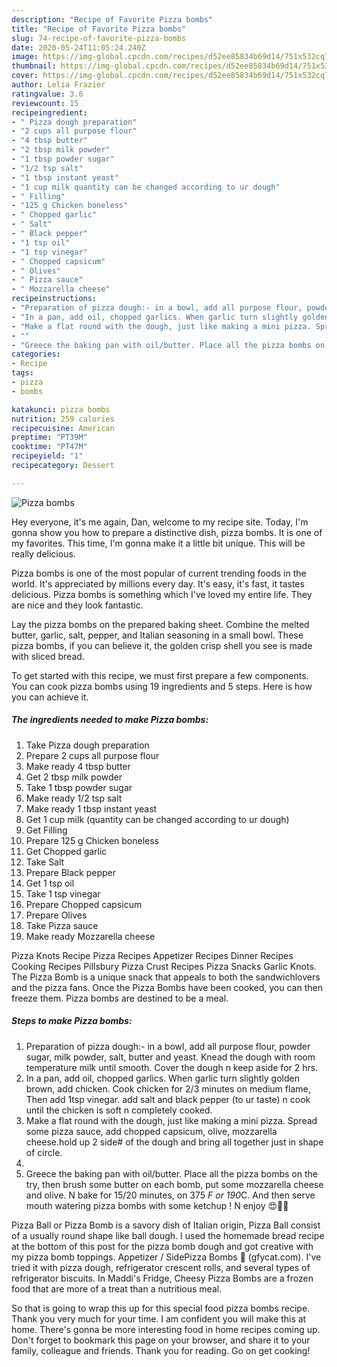 ```yaml
---
description: "Recipe of Favorite Pizza bombs"
title: "Recipe of Favorite Pizza bombs"
slug: 74-recipe-of-favorite-pizza-bombs
date: 2020-05-24T11:05:24.240Z
image: https://img-global.cpcdn.com/recipes/d52ee85834b69d14/751x532cq70/pizza-bombs-recipe-main-photo.jpg
thumbnail: https://img-global.cpcdn.com/recipes/d52ee85834b69d14/751x532cq70/pizza-bombs-recipe-main-photo.jpg
cover: https://img-global.cpcdn.com/recipes/d52ee85834b69d14/751x532cq70/pizza-bombs-recipe-main-photo.jpg
author: Lelia Frazier
ratingvalue: 3.6
reviewcount: 15
recipeingredient:
- " Pizza dough preparation"
- "2 cups all purpose flour"
- "4 tbsp butter"
- "2 tbsp milk powder"
- "1 tbsp powder sugar"
- "1/2 tsp salt"
- "1 tbsp instant yeast"
- "1 cup milk quantity can be changed according to ur dough"
- " Filling"
- "125 g Chicken boneless"
- " Chopped garlic"
- " Salt"
- " Black pepper"
- "1 tsp oil"
- "1 tsp vinegar"
- " Chopped capsicum"
- " Olives"
- " Pizza sauce"
- " Mozzarella cheese"
recipeinstructions:
- "Preparation of pizza dough:- in a bowl, add all purpose flour, powder sugar, milk powder, salt, butter and yeast. Knead the dough with room temperature milk until smooth. Cover the dough n keep aside for 2 hrs."
- "In a pan, add oil, chopped garlics. When garlic turn slightly golden brown, add chicken. Cook chicken for 2/3 minutes on medium flame, Then add 1tsp vinegar. add salt and black pepper (to ur taste) n cook until the chicken is soft n completely cooked."
- "Make a flat round with the dough, just like making a mini pizza. Spread some pizza sauce, add chopped capsicum, olive, mozzarella cheese.hold up 2 side# of the dough and bring all together just in shape of circle."
- ""
- "Greece the baking pan with oil/butter. Place all the pizza bombs on the try, then brush some butter on each bomb, put some mozzarella cheese and olive. N bake for 15/20 minutes, on 375 *F or 190*C. And then serve mouth watering pizza bombs with some ketchup ! N enjoy 😍🤤🤤"
categories:
- Recipe
tags:
- pizza
- bombs

katakunci: pizza bombs 
nutrition: 259 calories
recipecuisine: American
preptime: "PT39M"
cooktime: "PT47M"
recipeyield: "1"
recipecategory: Dessert

---
```



![Pizza bombs](https://img-global.cpcdn.com/recipes/d52ee85834b69d14/751x532cq70/pizza-bombs-recipe-main-photo.jpg)

Hey everyone, it's me again, Dan, welcome to my recipe site. Today, I'm gonna show you how to prepare a distinctive dish, pizza bombs. It is one of my favorites. This time, I'm gonna make it a little bit unique. This will be really delicious.

Pizza bombs is one of the most popular of current trending foods in the world. It's appreciated by millions every day. It's easy, it's fast, it tastes delicious. Pizza bombs is something which I've loved my entire life. They are nice and they look fantastic.

Lay the pizza bombs on the prepared baking sheet. Combine the melted butter, garlic, salt, pepper, and Italian seasoning in a small bowl. These pizza bombs, if you can believe it, the golden crisp shell you see is made with sliced bread.


To get started with this recipe, we must first prepare a few components. You can cook pizza bombs using 19 ingredients and 5 steps. Here is how you can achieve it.

<!--inarticleads1-->

##### The ingredients needed to make Pizza bombs:

1. Take  Pizza dough preparation
1. Prepare 2 cups all purpose flour
1. Make ready 4 tbsp butter
1. Get 2 tbsp milk powder
1. Take 1 tbsp powder sugar
1. Make ready 1/2 tsp salt
1. Make ready 1 tbsp instant yeast
1. Get 1 cup milk (quantity can be changed according to ur dough)
1. Get  Filling
1. Prepare 125 g Chicken boneless
1. Get  Chopped garlic
1. Take  Salt
1. Prepare  Black pepper
1. Get 1 tsp oil
1. Take 1 tsp vinegar
1. Prepare  Chopped capsicum
1. Prepare  Olives
1. Take  Pizza sauce
1. Make ready  Mozzarella cheese


Pizza Knots Recipe Pizza Recipes Appetizer Recipes Dinner Recipes Cooking Recipes Pillsbury Pizza Crust Recipes Pizza Snacks Garlic Knots. The Pizza Bomb is a unique snack that appeals to both the sandwichlovers and the pizza fans. Once the Pizza Bombs have been cooked, you can then freeze them. Pizza bombs are destined to be a meal. 

<!--inarticleads2-->

##### Steps to make Pizza bombs:

1. Preparation of pizza dough:- in a bowl, add all purpose flour, powder sugar, milk powder, salt, butter and yeast. Knead the dough with room temperature milk until smooth. Cover the dough n keep aside for 2 hrs.
1. In a pan, add oil, chopped garlics. When garlic turn slightly golden brown, add chicken. Cook chicken for 2/3 minutes on medium flame, Then add 1tsp vinegar. add salt and black pepper (to ur taste) n cook until the chicken is soft n completely cooked.
1. Make a flat round with the dough, just like making a mini pizza. Spread some pizza sauce, add chopped capsicum, olive, mozzarella cheese.hold up 2 side# of the dough and bring all together just in shape of circle.
1. 
1. Greece the baking pan with oil/butter. Place all the pizza bombs on the try, then brush some butter on each bomb, put some mozzarella cheese and olive. N bake for 15/20 minutes, on 375 *F or 190*C. And then serve mouth watering pizza bombs with some ketchup ! N enjoy 😍🤤🤤


Pizza Ball or Pizza Bomb is a savory dish of Italian origin, Pizza Ball consist of a usually round shape like ball dough. I used the homemade bread recipe at the bottom of this post for the pizza bomb dough and got creative with my pizza bomb toppings. Appetizer / SidePizza Bombs 🍕 (gfycat.com). I&#39;ve tried it with pizza dough, refrigerator crescent rolls, and several types of refrigerator biscuits. In Maddi&#39;s Fridge, Cheesy Pizza Bombs are a frozen food that are more of a treat than a nutritious meal. 

So that is going to wrap this up for this special food pizza bombs recipe. Thank you very much for your time. I am confident you will make this at home. There's gonna be more interesting food in home recipes coming up. Don't forget to bookmark this page on your browser, and share it to your family, colleague and friends. Thank you for reading. Go on get cooking!
